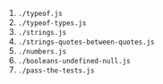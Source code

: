 1. `./typeof.js`
2. `./typeof-types.js`
3. `./strings.js`
4. `./strings-quotes-between-quotes.js`
5. `./numbers.js`
6. `./booleans-undefined-null.js`
7. `./pass-the-tests.js`
